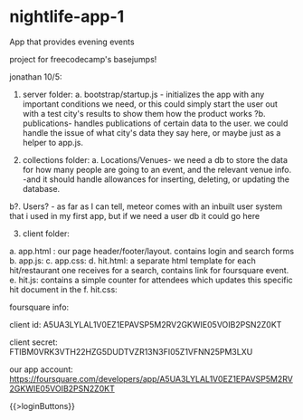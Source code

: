# nightlife-app-1
App that provides evening events

project for freecodecamp's basejumps!

jonathan 10/5:

1. server folder:
   a. bootstrap/startup.js - initializes the app with any important conditions we need,
   or this could simply start the user out with a test city's results to show them how the product works
   ?b. publications- handles publications of certain data to the user. we could handle the issue of what city's data they say here,
   or maybe just as a helper to app.js.  


2. collections folder:
a. Locations/Venues- we need a db to store the data for how many people are going to an event, and the relevant venue info.
    -and it should handle allowances for inserting, deleting, or updating the database.
	
b?. Users? - as far as I can tell, meteor comes with an inbuilt user system that i used in my first app, but if we need
   a user db it could go here

   
3. client folder:

a. app.html : our page header/footer/layout. contains login and search forms
b. app.js:
c. app.css: 
d. hit.html: a separate html template for each hit/restaurant one receives for a search, contains link for foursquare event.
e. hit.js: contains a simple counter for attendees which updates this specific hit document in the 
f. hit.css:


foursquare info:

client id:   A5UA3LYLAL1V0EZ1EPAVSP5M2RV2GKWIE05VOIB2PSN2Z0KT
 
client secret:  FTIBM0VRK3VTH22HZG5DUDTVZR13N3FI05Z1VFNN25PM3LXU

our app account: https://foursquare.com/developers/app/A5UA3LYLAL1V0EZ1EPAVSP5M2RV2GKWIE05VOIB2PSN2Z0KT

{{>loginButtons}}


